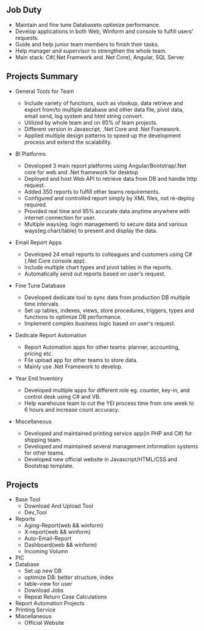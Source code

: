 ## Job Duty
* Maintain and fine tune Databaseto optimize performance.
* Develop applications in both Web, Winform and console to fulfill users' requests.
* Guide and help junior team members to finish their tasks.
* Help manager and supervisor to strengthen the whole team.
* Main stack: C#(.Net Framwork and .Net Core), Angular, SQL Server
## Projects Summary
* General Tools for Team
  * Include variety of functions, such as vlookup, data retrieve and export from/to multiple database and other data file, pivot data, email send, log system and html string convert.
  * Utilized by whole team and on 85% of team projects.
  * Different version in Javascript, .Net Core and .Net Framework.
  * Applied multiple design patterns to speed up the development process and extend the scalability.

* BI Platforms
  * Developed 3 main report platforms using Angular/Bootstrap/.Net core for web and .Net framework for desktop
  * Deployed and host Web API to retrieve data from DB and handle http request.
  * Added 350 reports to fulfill other teams requirements.
  * Configured and controlled report simply by XML files, not re-deploy required.
  * Provided real time and 95% accurate data anytime anywhere with internet connection for user.
  * Multiple ways(eg. login management) to secure data and various ways(eg.chart/table) to present and display the data.
  
* Email Report Apps
  * Developed 24 email reports to colleagues and customers using C#(.Net Core console app).
  * Include multiple chart types and pivot tables in the reports.
  * Automatically send out reports based on user's request.

* Fine Tune Database
  * Developed dedicate tool to sync data from production DB multiple time intervals.
  * Set up tables, indexes, views, store procedures, triggers, types and functions to optimize DB performance.
  * Implement complex business logic based on user's request.

* Dedicate Report Automation
  * Report Automation apps for other teams: planner, accounting, pricing etc.
  * File upload app for other teams to store data.
  * Mainly use .Net Framework to develop.

* Year End Inventory
   * Developed multiple apps for different role eg. counter, key-in, and control desk using C# and VB.
  * Help warehouse team to cut the YEI process time from one week to 6 hours and increase count accuracy.
  
* Miscellaneous
  * Developed and maintained printing service app(in PHP and C#) for shipping team.
  * Developed and maintained several management information systems for other teams.
  * Developed new official website in Javascript/HTML/CSS and Bootstrap template.


## Projects 
 * Base Tool
   * Download And Upload Tool
   * Dev_Tool
* Reports
  * Aging-Report(web && winform)
  * X-report(web && winform)
  * Auto-Email-Report
  * Dashboard(web && winform)
  * Incoming Volumn
* PIC
* Database
   * Set up new DB
   * optimize DB: better structure, index
   * table-view for user
   * Download Jobs
   * Repeat Return Case Calculations
* Report Automation Projects
* Printing Service
* Miscellaneous
  * Official Website